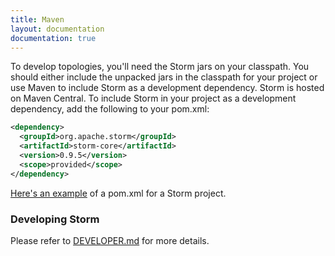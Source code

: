 ```yaml
---
title: Maven
layout: documentation
documentation: true
---
```

To develop topologies, you'll need the Storm jars on your classpath. You should either include the unpacked jars in the classpath for your project or use Maven to include Storm as a development dependency. Storm is hosted on Maven Central. To include Storm in your project as a development dependency, add the following to your pom.xml:


```xml
<dependency>
  <groupId>org.apache.storm</groupId>
  <artifactId>storm-core</artifactId>
  <version>0.9.5</version>
  <scope>provided</scope>
</dependency>
```

[Here's an example](https://github.com/apache/storm/blob/master/examples/storm-starter/pom.xml) of a pom.xml for a Storm project.

### Developing Storm

Please refer to [DEVELOPER.md](https://github.com/apache/storm/blob/master/DEVELOPER.md) for more details.

